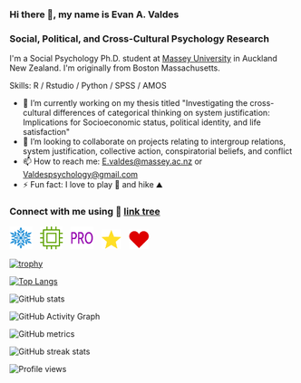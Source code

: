 ### Hi there 👋, my name is Evan A. Valdes
### Social, Political, and Cross-Cultural Psychology Research

I'm a Social Psychology Ph.D. student at [Massey University](https://www.massey.ac.nz/) in Auckland New Zealand. I'm originally from Boston Massachusetts.

Skills: R / Rstudio / Python / SPSS / AMOS

- 🔭 I’m currently working on my thesis titled "Investigating the cross-cultural differences of categorical thinking on system justification: Implications for Socioeconomic status, political identity, and life satisfaction"  
- 👯 I’m looking to collaborate on projects relating to intergroup relations, system justification, collective action, conspiratorial beliefs, and conflict 
- 📫 How to reach me:  E.valdes@massey.ac.nz or Valdespsychology@gmail.com 
- ⚡ Fun fact: I love to play :tennis: and hike :mountain: 


### Connect with me using 🌲 [link tree](https://linktr.ee/evanavaldes)  

<a href='https://archiveprogram.github.com/'><img src='https://raw.githubusercontent.com/acervenky/animated-github-badges/master/assets/acbadge.gif' width='40' height='40'></a> <a href='https://docs.github.com/en/developers'><img src='https://raw.githubusercontent.com/acervenky/animated-github-badges/master/assets/devbadge.gif' width='40' height='40'></a> <a href='https://github.com/pricing'><img src='https://raw.githubusercontent.com/acervenky/animated-github-badges/master/assets/pro.gif' width='40' height='40'></a> <a href='https://stars.github.com/'><img src='https://raw.githubusercontent.com/acervenky/animated-github-badges/master/assets/starbadge.gif' width='35' height='35'></a> <a href='https://docs.github.com/en/github/supporting-the-open-source-community-with-github-sponsors'><img src='https://raw.githubusercontent.com/acervenky/animated-github-badges/master/assets/sponsorbadge.gif' width='35' height='35'></a> 

[![trophy](https://github-profile-trophy.vercel.app/?username=evan113)](https://github.com/ryo-ma/github-profile-trophy)

[![Top Langs](https://github-readme-stats.vercel.app/api/top-langs/?username=evan113)](https://github.com/anuraghazra/github-readme-stats)

![GitHub stats](https://github-readme-stats.vercel.app/api?username=evan113&show_icons=true&count_private=true)  

![GitHub Activity Graph](https://activity-graph.herokuapp.com/graph?username=evan113)  

![GitHub metrics](https://metrics.lecoq.io/evan113)  

![GitHub streak stats](https://github-readme-streak-stats.herokuapp.com/?user=evan113)  

![Profile views](https://gpvc.arturio.dev/evan113)  
